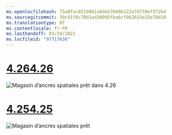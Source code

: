 ```yaml
---
ms.openlocfilehash: 73a0fac8519881a9deb7049b122a7d739ef972b4
ms.sourcegitcommit: 59c91f8c70d1ad30995fba6cf862615e25e78d10
ms.translationtype: HT
ms.contentlocale: fr-FR
ms.lasthandoff: 03/19/2021
ms.locfileid: "97717636"
---
```

# <a name="426"></a>[<span data-ttu-id="1ccdc-101">4.26</span><span class="sxs-lookup"><span data-stu-id="1ccdc-101">4.26</span></span>](#tab/426)

![Magasin d’ancres spatiales prêt dans 4.26](../images/local-spatial-anchors-img-01.png)

# <a name="425"></a>[<span data-ttu-id="1ccdc-103">4.25</span><span class="sxs-lookup"><span data-stu-id="1ccdc-103">4.25</span></span>](#tab/425)

![Magasin d’ancres spatiales prêt](../images/unreal-spatialanchors-store-ready.PNG)
